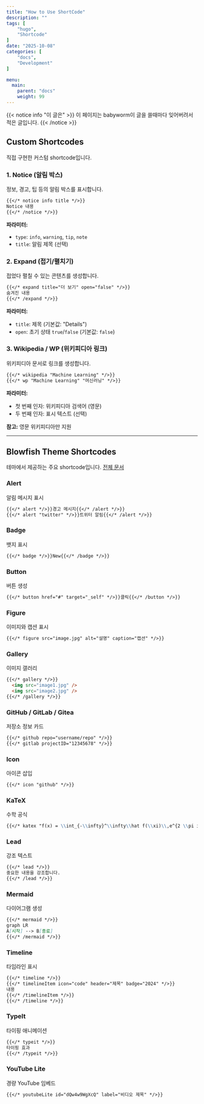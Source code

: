 ```yaml
---
title: "How to Use ShortCode"
description: ""
tags: [
    "hugo",
    "Shortcode"
]
date: "2025-10-08"
categories: [
    "docs",
    "Development"
]

menu:
  main:
    parent: "docs"
    weight: 99
---
```


{{< notice info "이 글은" >}}
이 페이지는 babyworm이 글을 쓸때마다 잊어버려서 적은 글입니다.
{{< /notice >}}



## Custom Shortcodes

직접 구현한 커스텀 shortcode입니다.

### 1. Notice (알림 박스)
정보, 경고, 팁 등의 알림 박스를 표시합니다.

```markdown
{{</* notice info title */>}}
Notice 내용
{{</* /notice */>}}
```

**파라미터:**
- `type`: `info`, `warning`, `tip`, `note`
- `title`: 알림 제목 (선택)

### 2. Expand (접기/펼치기)
접었다 펼칠 수 있는 콘텐츠를 생성합니다.

```markdown
{{</* expand title="더 보기" open="false" */>}}
숨겨진 내용
{{</* /expand */>}}
```

**파라미터:**
- `title`: 제목 (기본값: "Details")
- `open`: 초기 상태 `true`/`false` (기본값: `false`)

### 3. Wikipedia / WP (위키피디아 링크)
위키피디아 문서로 링크를 생성합니다.

```markdown
{{</* wikipedia "Machine Learning" */>}}
{{</* wp "Machine Learning" "머신러닝" */>}}
```

**파라미터:**
- 첫 번째 인자: 위키피디아 검색어 (영문)
- 두 번째 인자: 표시 텍스트 (선택)

**참고:** 영문 위키피디아만 지원

---

## Blowfish Theme Shortcodes

테마에서 제공하는 주요 shortcode입니다. [전체 문서](https://blowfish.page/docs/shortcodes/)

### Alert
알림 메시지 표시

```markdown
{{</* alert */>}}경고 메시지{{</* /alert */>}}
{{</* alert "twitter" */>}}트위터 알림{{</* /alert */>}}
```

### Badge
뱃지 표시

```markdown
{{</* badge */>}}New{{</* /badge */>}}
```

### Button
버튼 생성

```markdown
{{</* button href="#" target="_self" */>}}클릭{{</* /button */>}}
```

### Figure
이미지와 캡션 표시

```markdown
{{</* figure src="image.jpg" alt="설명" caption="캡션" */>}}
```

### Gallery
이미지 갤러리

```markdown
{{</* gallery */>}}
  <img src="image1.jpg" />
  <img src="image2.jpg" />
{{</* /gallery */>}}
```

### GitHub / GitLab / Gitea
저장소 정보 카드

```markdown
{{</* github repo="username/repo" */>}}
{{</* gitlab projectID="12345678" */>}}
```

### Icon
아이콘 삽입

```markdown
{{</* icon "github" */>}}
```

### KaTeX
수학 공식

```markdown
{{</* katex "f(x) = \\int_{-\\infty}^\\infty\\hat f(\\xi)\\,e^{2 \\pi i \\xi x}\\,d\\xi" */>}}
```

### Lead
강조 텍스트

```markdown
{{</* lead */>}}
중요한 내용을 강조합니다.
{{</* /lead */>}}
```

### Mermaid
다이어그램 생성

```markdown
{{</* mermaid */>}}
graph LR
A[시작] --> B[종료]
{{</* /mermaid */>}}
```

### Timeline
타임라인 표시

```markdown
{{</* timeline */>}}
{{</* timelineItem icon="code" header="제목" badge="2024" */>}}
내용
{{</* /timelineItem */>}}
{{</* /timeline */>}}
```

### TypeIt
타이핑 애니메이션

```markdown
{{</* typeit */>}}
타이핑 효과
{{</* /typeit */>}}
```

### YouTube Lite
경량 YouTube 임베드

```markdown
{{</* youtubeLite id="dQw4w9WgXcQ" label="비디오 제목" */>}}
```
